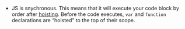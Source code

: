 - JS is snychronous. This means that it will execute your code block by order after [hoisting](https://scotch.io/tutorials/understanding-hoisting-in-javascript). Before the code executes, `var` and `function` declarations are “hoisted” to the top of their scope.